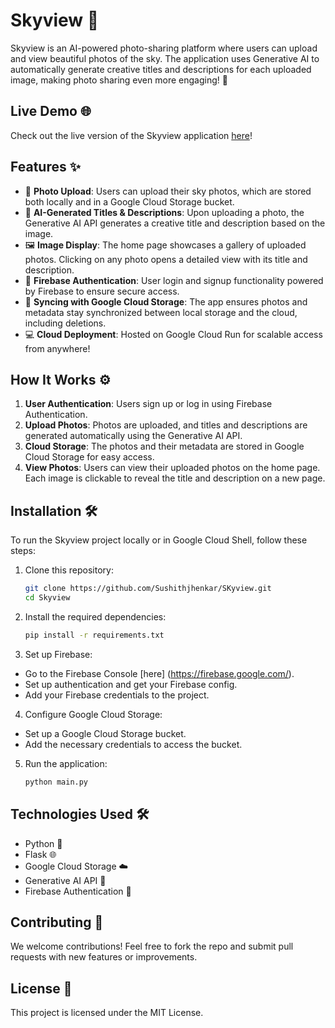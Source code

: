 # Skyview 🌌

Skyview is an AI-powered photo-sharing platform where users can upload and view beautiful photos of the sky. The application uses Generative AI to automatically generate creative titles and descriptions for each uploaded image, making photo sharing even more engaging! 🚀

## Live Demo 🌐

Check out the live version of the Skyview application [here](https://skyviewfinal-40868696838.us-east1.run.app)!


## Features ✨

- 🌠 **Photo Upload**: Users can upload their sky photos, which are stored both locally and in a Google Cloud Storage bucket.
- 🤖 **AI-Generated Titles & Descriptions**: Upon uploading a photo, the Generative AI API generates a creative title and description based on the image.
- 🖼️ **Image Display**: The home page showcases a gallery of uploaded photos. Clicking on any photo opens a detailed view with its title and description.
- 🔐 **Firebase Authentication**: User login and signup functionality powered by Firebase to ensure secure access.
- 🔄 **Syncing with Google Cloud Storage**: The app ensures photos and metadata stay synchronized between local storage and the cloud, including deletions.
- 💻 **Cloud Deployment**: Hosted on Google Cloud Run for scalable access from anywhere!

## How It Works ⚙️

1. **User Authentication**: Users sign up or log in using Firebase Authentication.
2. **Upload Photos**: Photos are uploaded, and titles and descriptions are generated automatically using the Generative AI API.
3. **Cloud Storage**: The photos and their metadata are stored in Google Cloud Storage for easy access.
4. **View Photos**: Users can view their uploaded photos on the home page. Each image is clickable to reveal the title and description on a new page.

## Installation 🛠️

To run the Skyview project locally or in Google Cloud Shell, follow these steps:

1. Clone this repository:
   ```bash
   git clone https://github.com/Sushithjhenkar/SKyview.git
   cd Skyview
2. Install the required dependencies:
    ```bash
    pip install -r requirements.txt
3. Set up Firebase:
- Go to the Firebase Console [here] (https://firebase.google.com/).
- Set up authentication and get your Firebase config.
- Add your Firebase credentials to the project.

4. Configure Google Cloud Storage:
- Set up a Google Cloud Storage bucket.
- Add the necessary credentials to access the bucket.

5. Run the application:
    ```BASH
    python main.py

## Technologies Used 🛠️
- Python 🐍
- Flask 🌐
- Google Cloud Storage ☁️
- Generative AI API 🤖
- Firebase Authentication 🔐

## Contributing 🤝
We welcome contributions! Feel free to fork the repo and submit pull requests with new features or improvements.

## License 📄
This project is licensed under the MIT License.